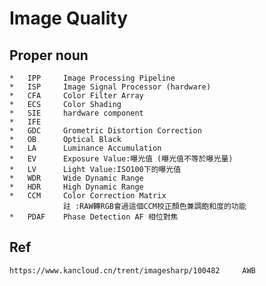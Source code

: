 Image Quality
===
## Proper noun
    *   IPP     Image Processing Pipeline
    *   ISP     Image Signal Processor (hardware)
    *   CFA     Color Filter Array     
    *   ECS     Color Shading
    *   SIE     hardware component
    *   IFE
    *   GDC     Grometric Distortion Correction
    *   OB      Optical Black
    *   LA      Luminance Accumulation
    *   EV      Exposure Value:曝光值 (曝光值不等於曝光量)
    *   LV      Light Value:ISO100下的曝光值 
    *   WDR     Wide Dynamic Range
    *   HDR     High Dynamic Range
    *   CCM     Color Correction Matrix     
                註 :RAW轉RGB會過這個CCM校正顏色兼調飽和度的功能       
    *   PDAF    Phase Detection AF 相位對焦 


## Ref
    https://www.kancloud.cn/trent/imagesharp/100482     AWB